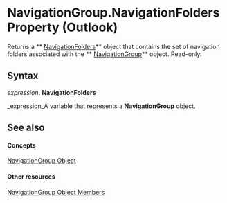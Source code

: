 
# NavigationGroup.NavigationFolders Property (Outlook)

Returns a  ** [NavigationFolders](ecff93b8-0c3f-5f31-5b61-c46d2622d2af.md)** object that contains the set of navigation folders associated with the ** [NavigationGroup](a96eb2b1-af1f-71b2-6a0b-dcb5078beb1f.md)** object. Read-only.


## Syntax

 _expression_. **NavigationFolders**

 _expression_A variable that represents a  **NavigationGroup** object.


## See also


#### Concepts


 [NavigationGroup Object](a96eb2b1-af1f-71b2-6a0b-dcb5078beb1f.md)
#### Other resources


 [NavigationGroup Object Members](0383772b-68d6-aaa3-564f-bf15c28fa9f7.md)
